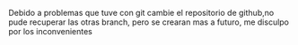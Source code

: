 Debido a problemas que tuve con git cambie el repositorio de github,no pude recuperar las otras branch, pero se crearan mas a futuro,
me disculpo por los inconvenientes
